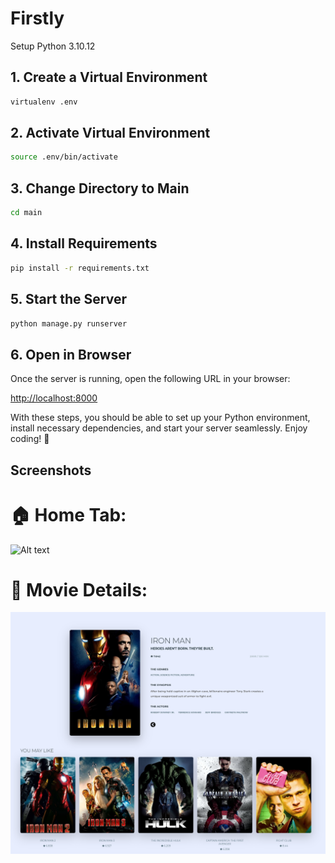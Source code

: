 # Firstly

Setup Python 3.10.12

## 1. Create a Virtual Environment

```bash
virtualenv .env
```

## 2. Activate Virtual Environment

```bash
source .env/bin/activate
```

## 3. Change Directory to Main

```bash
cd main
```

## 4. Install Requirements

```bash
pip install -r requirements.txt
```

## 5. Start the Server

```bash
python manage.py runserver
```

## 6. Open in Browser

Once the server is running, open the following URL in your browser:

[http://localhost:8000](http://localhost:8000)

With these steps, you should be able to set up your Python environment, install necessary dependencies, and start your server seamlessly. Enjoy coding! 🚀


## Screenshots

#  🏠 Home Tab:

<img src="https://github.com/uttamaPrh/movie-Recommendation-System-TMDB-/blob/main/home.png" alt="Alt text" title="Optional title">

#   🎥 Movie Details:

<img src="https://github.com/uttamaPrh/movie-Recommendation-System-Full-version-/blob/main/ironman%20.png" alt="Alt text" title="Optional title">

